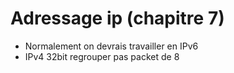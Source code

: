 # Adressage ip (chapitre 7)

- Normalement on devrais travailler en IPv6
- IPv4 32bit regrouper pas packet de 8